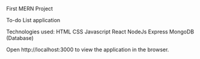 First MERN Project

To-do List application

Technologies used:
HTML
CSS
Javascript
React
NodeJs
Express
MongoDB (Database)

Open http://localhost:3000 to view the application in the browser.
